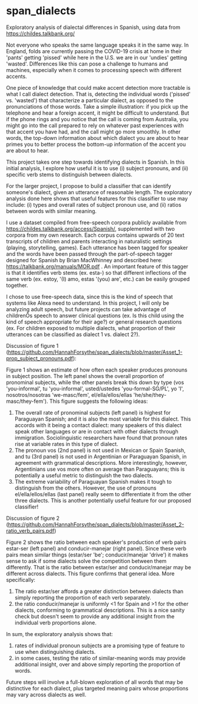 # span_dialects
Exploratory analysis of dialectal differences in Spanish, using data from https://childes.talkbank.org/

Not everyone who speaks the same language speaks it in the same way. In England, folds are currently passing the COVID-19 crisis at home in their 'pants' getting 'pissed' while here in the U.S. we are in our 'undies' getting 'wasted'. Differences like this can pose a challenge to humans and machines, especially when it comes to processing speech with different accents. 
	
One piece of knowledge that could make accent detection more tractable is what I call dialect detection. That is, detecting the individual words ('pissed' vs. 'wasted') that characterize a particular dialect, as opposed to the pronunciations of those words. Take a simple illustration: if you pick up the telephone and hear a foreign accent, it might be difficult to understand. But if the phone rings and you notice that the call is coming from Australia, you might go into the call prepared to rely on whatever past experiences with that accent you have had, and the call might go more smoothly. In other words, the top-down information about which dialect you are about to hear primes you to better process the bottom-up information of the accent you are about to hear. 
	
This project takes one step towards identifying dialects in Spanish. In this initial analysis, I explore how useful it is to use (i) subject pronouns, and (ii) specific verb stems to distinguish between dialects. 
	
For the larger project, I propose to build a classifier that can identify someone's dialect, given an utterance of reasonable length. The exploratory analysis done here shows that useful features for this classifier to use may include: (i) types and overall rates of subject pronoun use, and (ii) ratios between words with similar meaning.
	
I use a dataset compiled from free-speech corpora publicly available from https://childes.talkbank.org/access/Spanish/, supplemented with two corpora from my own research. Each corpus contains upwards of 20 text transcripts of children and parents interacting in naturalistic settings (playing, storytelling, games). Each utterance has been tagged for speaker and the words have been passed through the part-of-speech tagger designed for Spanish by Brian MacWhinney and described here: https://talkbank.org/manuals/MOR.pdf . An important feature of this tagger is that it identifies verb stems (ex. esta-) so that different inflections of the same verb (ex. estoy, '(I) amo, estas '(you) are', etc.) can be easily grouped together.
	
I chose to use free-speech data, since this is the kind of speech that systems like Alexa need to understand. In this project, I will only be analyzing adult speech, but future projects can take advantage of childrenÕs speech to answer clinical questions (ex. Is this child using the kind of speech appropriate for their age?) or general research questions (ex. For children exposed to multiple dialects, what proportion of their utterances can be classified as dialect 1 vs. dialect 2?). 

Discussion of figure 1 (https://github.com/HannahForsythe/span_dialects/blob/master/Asset_1-prop_subject_pronouns.pdf): 

Figure 1 shows an estimate of how often each speaker produces pronouns in subject position. The left panel shows the overall proportion of pronominal subjects, while the other panels break this down by type (vos 'you-informal', tu 'you-informal', usted/ustedes 'you-formal-SG/PL', yo 'I', nosotros/nosotras 'we-masc/fem', el/ella/ellos/ellas 'he/she/they-masc/they-fem'). This figure suggests the following ideas:

1) The overall rate of pronominal subjects (left panel) is highest for Paraguayan Spanish; and it is also the most variable for this dialect. This accords with it being a contact dialect: many speakers of this dialect speak other languages or are in contact with other dialects through immigration. Sociolinguistic researchers have found that pronoun rates rise at variable rates in this type of dialect.
2) The pronoun vos (2nd panel) is not used in Mexican or Spain Spanish, and tu (3rd panel) is not used in Argentinian or Paraguayan Spanish, in agreement with grammatical descriptions. More interestingly, however, Argentinians use vos more often on average than Paraguayans; this is potentially a useful metric to distinguish the two dialects. 
3) The extreme variability of Paraguayan Spanish makes it tough to distinguish from the others. However, the use of pronouns el/ella/ellos/ellas (last panel) really seem to differentiate it from the other three dialects. This is another potentially useful feature for our proposed classifier!

Discussion of figure 2 (https://github.com/HannahForsythe/span_dialects/blob/master/Asset_2-ratio_verb_pairs.pdf)

Figure 2 shows the ratio between each speaker's production of verb pairs estar-ser (left panel) and conducir-manejar (right panel). Since these verb pairs mean similar things (estar/ser 'be'; conducir/manejar 'drive') it makes sense to ask if some dialects solve the competition between them differently. That is the ratio between estar/ser and conducir/manejar may be different across dialects. This figure confirms that general idea. More specifically:

1) The ratio estar/ser affords a greater distinction between dialects than simply reporting the proportion of each verb separately. 
2) the ratio conducir/manejar is uniformly <1 for Spain and >1 for the other dialects, conforming to grammatical descriptions. This is a nice sanity check but doesn't seem to provide any additional insight from the individual verb proportions alone. 

In sum, the exploratory analysis shows that:
1) rates of individual pronoun subjects are a promising type of feature to use when distinguishing dialects.
2) in some cases, testing the ratio of similar-meaning words may provide additional insight, over and above simply reporting the proportion of words.

Future steps will involve a full-blown exploration of all words that may be distinctive for each dialect, plus targeted meaning pairs whose proportions may vary across dialects as well.  

